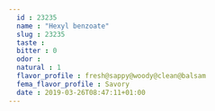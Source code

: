 ```yaml
---
  id : 23235
  name : "Hexyl benzoate"
  slug : 23235
  taste : 
  bitter : 0
  odor : 
  natural : 1
  flavor_profile : fresh@sappy@woody@clean@balsam
  fema_flavor_profile : Savory
  date : 2019-03-26T08:47:11+01:00
---
```



